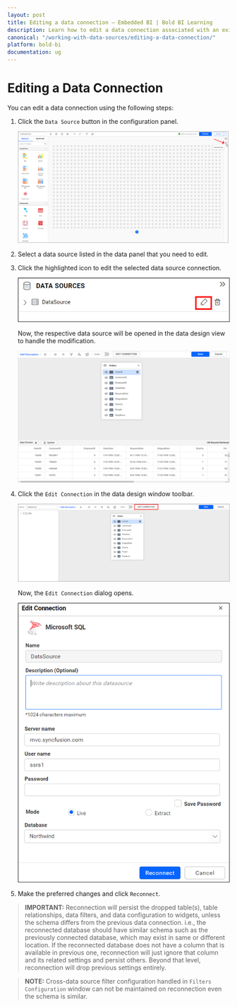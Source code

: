 ```yaml
---
layout: post
title: Editing a data connection – Embedded BI | Bold BI Learning
description: Learn how to edit a data connection associated with an existing data source in Bold BI Embedded application.
canonical: "/working-with-data-sources/editing-a-data-connection/"
platform: bold-bi
documentation: ug
---
```


# Editing a Data Connection

You can edit a data connection using the following steps:

1. Click the `Data Source` button in the configuration panel.

   ![Data button](/static/assets/working-with-datasource/images/databutton.png)

2. Select a data source listed in the data panel that you need to edit.

3. Click the highlighted icon to edit the selected data source connection.

   ![Edit data source icon](/static/assets/working-with-datasource/images/editdatasourceicon.png)

   Now, the respective data source will be opened in the data design view to handle the modification.

   ![Edit the datasource](/static/assets/working-with-datasource/images/editthedatasource.png)

4. Click the `Edit Connection` in the data design window toolbar.

   ![Edit connection button](/static/assets/working-with-datasource/images/editconnectionbutton.png)

    Now, the `Edit Connection` dialog opens.

   ![Edit connection schema](/static/assets/working-with-datasource/images/editconnectionretainschema.png)

5. Make the preferred changes and click `Reconnect`.

> **IMPORTANT:**  Reconnection will persist the dropped table(s), table relationships, data filters, and data configuration to widgets, unless the schema differs from the previous data connection. i.e., the reconnected database should have similar schema such as the previously connected database, which may exist in same or different location. If the reconnected database does not have a column that is available in previous one, reconnection will just ignore that column and its related settings and persist others. Beyond that level, reconnection will drop previous settings entirely.

> **NOTE:**  Cross-data source filter configuration handled in `Filters Configuration` window can not be maintained on reconnection even the schema is similar.
